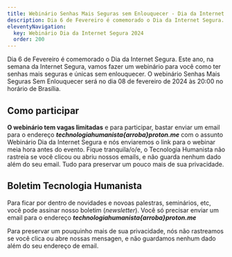 ```yaml
---
title: Webinário Senhas Mais Seguras sem Enlouquecer - Dia da Internet Segura
description: Dia 6 de Fevereiro é comemorado o Dia da Internet Segura. Este ano, na semana da Internet Segura, vamos fazer um webinário para você aprender como ter senhas mais seguras e únicas sem enlouquecer.  O Webinário Senhas Mais Seguras sem Enlouquecer irá acontecer no dia 08 de fevereiro de 2024 às 20:00 no horário de Brasília.
eleventyNavigation:
  key: Webinário Dia da Internet Segura 2024
  order: 200
---
```


Dia 6 de Fevereiro é comemorado o Dia da Internet Segura. Este ano, na semana da Internet Segura, vamos fazer um webinário para você como ter senhas mais seguras e únicas sem enlouquecer.  O webinário Senhas Mais Seguras Sem Enlouquecer será no dia 08 de fevereiro de 2024 às 20:00 no horário de Brasília.

## Como participar

**O webinário tem vagas limitadas** e para participar, bastar enviar um email para o endereço **_technologiahumanista{arroba}proton.me_** com o assunto Webinário Dia da Internet Segura e nós enviaremos o link para o webinar meia hora antes do evento. Fique tranquila/o/e, o Tecnologia Humanista não rastreia se você clicou ou abriu nossos emails, e não guarda nenhum dado além do seu email. Tudo para preservar um pouco mais de sua privacidade.

## Boletim Tecnologia Humanista

Para ficar por dentro de novidades e novoas palestras, seminários, etc, você pode assinar nosso boletim (_newsletter_).  Você só precisar enviar um email para o endereço **_technologiahumanista{arroba}proton.me_**

Para preservar um pouquinho mais de sua privacidade, nós não rastreamos se você clica ou abre nossas mensagen, e não guardamos nenhum dado além do seu endereço de email.

